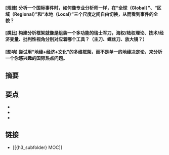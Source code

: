 #### [规律] 分析一个国际事件时，如何像专业分析师一样，在“全球（Global）”、“区域（Regional）”和“本地（Local）”三个尺度之间自由切换，从而看到事件的全貌？


#### [类比] 构建分析框架就像是组装一个多功能的瑞士军刀，海权/陆权理论、技术/经济变量、批判性视角分别对应着哪个工具？（主刀、螺丝刀、放大镜？）


#### [影响] 尝试用“地缘+经济+文化”的多维框架，而不是单一的地缘决定论，来分析一个你感兴趣的国际热点问题。


## 摘要


## 要点

- 
- 
- 

## 链接

- [[{h3_subfolder} MOC]]
